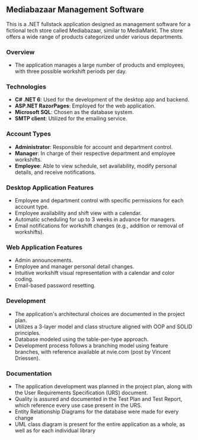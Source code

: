 ## Mediabazaar Management Software

This is a .NET fullstack application designed as management software for a fictional tech store called Mediabazaar, similar to MediaMarkt. The store offers a wide range of products categorized under various departments.

### Overview
- The application manages a large number of products and employees, with three possible workshift periods per day.

### Technologies
- **C# .NET 6**: Used for the development of the desktop app and backend.
- **ASP.NET RazorPages**: Employed for the web application.
- **Microsoft SQL**: Chosen as the database system.
- **SMTP client**: Utilized for the emailing service.

### Account Types
- **Administrator**: Responsible for account and department control.
- **Manager**: In charge of their respective department and employee workshifts.
- **Employee**: Able to view schedule, set availability, modify personal details, and receive notifications.

### Desktop Application Features
- Employee and department control with specific permissions for each account type.
- Employee availability and shift view with a calendar.
- Automatic scheduling for up to 3 weeks in advance for managers.
- Email notifications for workshift changes (e.g., addition or removal of workshifts).

### Web Application Features
- Admin announcements.
- Employee and manager personal detail changes.
- Intuitive workshift visual representation with a calendar and color coding.
- Email-based password resetting.

### Development
- The application's architectural choices are documented in the project plan.
- Utilizes a 3-layer model and class structure aligned with OOP and SOLID principles.
- Database modeled using the table-per-type approach.
- Development process follows a branching model using feature branches, with reference available at nvie.com (post by Vincent Driessen).

### Documentation
- The application development was planned in the project plan, along with the User Requirements Specification (URS) document.
- Quality is assured and documented in the Test Plan and Test Report, which reference every use case present in the URS.
- Entity Relationship Diagrams for the database were made for every change
- UML class diagram is present for the entire application as a whole, as well as for each individual library
